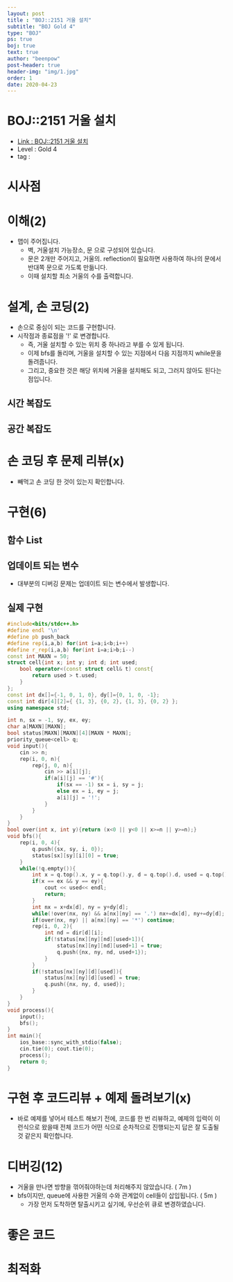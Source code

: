 ```yaml
---
layout: post
title : "BOJ::2151 거울 설치"
subtitle: "BOJ Gold 4"
type: "BOJ"
ps: true
boj: true
text: true
author: "beenpow"
post-header: true
header-img: "img/1.jpg"
order: 1
date: 2020-04-23
---
```

# BOJ::2151 거울 설치
- [Link : BOJ::2151 거울 설치](https://www.acmicpc.net/problem/2151)
- Level : Gold 4
- tag :

# 시사점

# 이해(2)
- 맵이 주어집니다.
  - 벽, 거울설치 가능장소, 문 으로 구성되어 있습니다.
  - 문은 2개만 주어지고, 거울의. reflection이 필요하면 사용하여 하나의 문에서 반대쪽 문으로 가도록 만듦니다.
  - 이때 설치할 최소 거울의 수를 출력합니다.

# 설계, 손 코딩(2)
- 손으로 중심이 되는 코드를 구현합니다.
- 시작점과 종료점을 '!' 로 변경합니다.
  - 즉, 거울 설치할 수 있는 위치 중 하나라고 부를 수 있게 됩니다.
  - 이제 bfs를 돌리며, 거울을 설치할 수 있는 지점에서 다음 지점까지 while문을 돌려줍니다.
  - 그리고, 중요한 것은 해당 위치에 거울을 설치해도 되고, 그러지 않아도 된다는 점입니다.


## 시간 복잡도

## 공간 복잡도

# 손 코딩 후 문제 리뷰(x)
- 빼먹고 손 코딩 한 것이 있는지 확인합니다.

# 구현(6)

## 함수 List 

## 업데이트 되는 변수
- 대부분의 디버깅 문제는 업데이트 되는 변수에서 발생합니다.

## 실제 구현 

```cpp
#include<bits/stdc++.h>
#define endl '\n'
#define pb push_back
#define rep(i,a,b) for(int i=a;i<b;i++)
#define r_rep(i,a,b) for(int i=a;i>b;i--)
const int MAXN = 50;
struct cell{int x; int y; int d; int used;
    bool operator<(const struct cell& t) const{
        return used > t.used;
    }
};
const int dx[]={-1, 0, 1, 0}, dy[]={0, 1, 0, -1};
const int dir[4][2]={ {1, 3}, {0, 2}, {1, 3}, {0, 2} };
using namespace std;

int n, sx = -1, sy, ex, ey;
char a[MAXN][MAXN];
bool status[MAXN][MAXN][4][MAXN * MAXN];
priority_queue<cell> q;
void input(){
    cin >> n;
    rep(i, 0, n){
        rep(j, 0, n){
            cin >> a[i][j];
            if(a[i][j] == '#'){
                if(sx == -1) sx = i, sy = j;
                else ex = i, ey = j;
                a[i][j] = '!';
            }
        }
    }
}
bool over(int x, int y){return (x<0 || y<0 || x>=n || y>=n);}
void bfs(){
    rep(i, 0, 4){
        q.push({sx, sy, i, 0});
        status[sx][sy][i][0] = true;
    }
    while(!q.empty()){
        int x = q.top().x, y = q.top().y, d = q.top().d, used = q.top().used; q.pop();
        if(x == ex && y == ey){
            cout << used<< endl;
            return;
        }
        int nx = x+dx[d], ny = y+dy[d];
        while(!over(nx, ny) && a[nx][ny] == '.') nx+=dx[d], ny+=dy[d];
        if(over(nx, ny) || a[nx][ny] == '*') continue;
        rep(i, 0, 2){
            int nd = dir[d][i];
            if(!status[nx][ny][nd][used+1]){
                status[nx][ny][nd][used+1] = true;
                q.push({nx, ny, nd, used+1});
            }
        }
        if(!status[nx][ny][d][used]){
            status[nx][ny][d][used] = true;
            q.push({nx, ny, d, used});
        }
    }
}
void process(){
    input();
    bfs();
}
int main(){
    ios_base::sync_with_stdio(false);
    cin.tie(0); cout.tie(0);
    process();
    return 0;
}
```

# 구현 후 코드리뷰 + 예제 돌려보기(x)
- 바로 예제를 넣어서 테스트 해보기 전에, 코드를 한 번 리뷰하고, 예제의 입력이 이런식으로 왔을때
  전체 코드가 어떤 식으로 순차적으로 진행되는지 답은 잘 도출될 것 같은지 확인합니다.

# 디버깅(12)
- 거울을 만나면 방향을 꺾어줘야하는데 처리해주지 않았습니다. ( 7m )
- bfs이지만, queue에 사용한 거울의 수와 관계없이 cell들이 삽입됩니다. ( 5m )
  - 가장 먼저 도착하면 탈출시키고 싶기에, 우선순위 큐로 변경하였습니다.

# 좋은 코드

# 최적화
